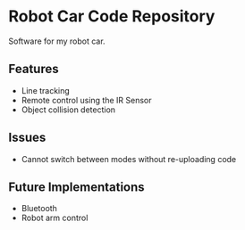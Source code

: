 # Robot Car Code Repository

Software for my robot car.

## Features
- Line tracking
- Remote control using the IR Sensor
- Object collision detection

## Issues
- Cannot switch between modes without re-uploading code

## Future Implementations
- Bluetooth
- Robot arm control